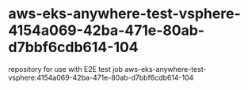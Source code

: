 # aws-eks-anywhere-test-vsphere-4154a069-42ba-471e-80ab-d7bbf6cdb614-104
repository for use with E2E test job aws-eks-anywhere-test-vsphere:4154a069-42ba-471e-80ab-d7bbf6cdb614-104
